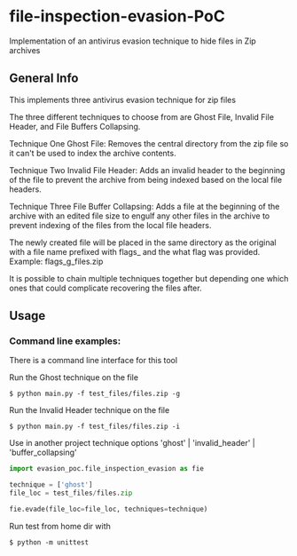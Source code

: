 # file-inspection-evasion-PoC
Implementation of an antivirus evasion technique to hide files in Zip archives

## General Info
This implements three antivirus evasion technique for zip files

The three different techniques to choose from are Ghost File,
Invalid File Header, and File Buffers Collapsing.

Technique One Ghost File:
Removes the central directory from the zip file so it can't be used to index
the archive contents.

Technique Two Invalid File Header:
Adds an invalid header to the beginning of the file to prevent the archive
from being indexed based on the local file headers.

Technique Three File Buffer Collapsing:
Adds a file at the beginning of the archive with an edited file size to
engulf any other files in the archive to prevent indexing of the files from
the local file headers.

The newly created file will be placed in the same directory as the original with
a file name prefixed with flags_ and the what flag was provided. 
Example: flags_g_files.zip

It is possible to chain multiple techniques together but depending one which 
ones that could complicate recovering the files after.

## Usage
### Command line examples:

There is a command line interface for this tool

Run the Ghost technique on the file 
```
$ python main.py -f test_files/files.zip -g
```

Run the Invalid Header technique on the file 
```
$ python main.py -f test_files/files.zip -i
```

Use in another project
technique options 'ghost' | 'invalid_header' | 'buffer_collapsing'
```python
import evasion_poc.file_inspection_evasion as fie

technique = ['ghost']
file_loc = test_files/files.zip

fie.evade(file_loc=file_loc, techniques=technique)
```

Run test from home dir with
```
$ python -m unittest
```

